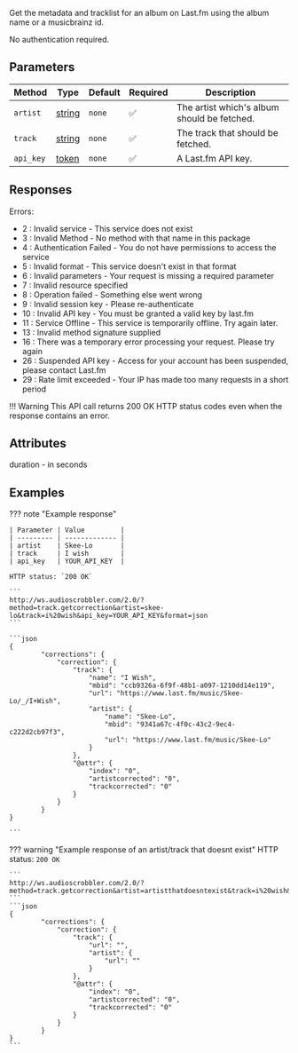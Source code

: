 Get the metadata and tracklist for an album on Last.fm using the album name or a musicbrainz id.

No authentication required.

## Parameters

| Method        | Type                                                                                              | Default | Required                      | Description                                                                                                           |
| ------------- | ------------------------------------------------------------------------------------------------- | ------- | ----------------------------- | --------------------------------------------------------------------------------------------------------------------- |
| `artist`      | [string](https://developer.mozilla.org/en-US/docs/Web/JavaScript/Reference/Global_Objects/String) | `none`  | :white_check_mark:          | The artist which's album should be fetched.                                                                           |
| `track`       | [string](https://developer.mozilla.org/en-US/docs/Web/JavaScript/Reference/Global_Objects/String) | `none`  | :white_check_mark:        | The track that should be fetched.                                                                                     |
| `api_key`     | [token](https://www.last.fm/api/account/create)                                                   | `none`  | :white_check_mark:            | A Last.fm API key.                                                                                                    |

## Responses

Errors:

- 2 : Invalid service - This service does not exist
- 3 : Invalid Method - No method with that name in this package
- 4 : Authentication Failed - You do not have permissions to access the service
- 5 : Invalid format - This service doesn't exist in that format
- 6 : Invalid parameters - Your request is missing a required parameter
- 7 : Invalid resource specified
- 8 : Operation failed - Something else went wrong
- 9 : Invalid session key - Please re-authenticate
- 10 : Invalid API key - You must be granted a valid key by last.fm
- 11 : Service Offline - This service is temporarily offline. Try again later.
- 13 : Invalid method signature supplied
- 16 : There was a temporary error processing your request. Please try again
- 26 : Suspended API key - Access for your account has been suspended, please contact Last.fm
- 29 : Rate limit exceeded - Your IP has made too many requests in a short period

!!! Warning
    This API call returns 200 OK HTTP status codes even when the response contains an error.
    
## Attributes

duration - in seconds

## Examples

??? note "Example response"

    | Parameter | Value         |
    | --------- | ------------- |
    | artist    | Skee-Lo       |
    | track     | I wish        |
    | api_key   | YOUR_API_KEY  |

    HTTP status: `200 OK`

    ```
    http://ws.audioscrobbler.com/2.0/?method=track.getcorrection&artist=skee-lo&track=i%20wish&api_key=YOUR_API_KEY&format=json
    ```

    ```json
    {
			"corrections": {
				"correction": {
					"track": {
						"name": "I Wish",
						"mbid": "ccb9326a-6f9f-48b1-a097-1210dd14e119",
						"url": "https://www.last.fm/music/Skee-Lo/_/I+Wish",
						"artist": {
							"name": "Skee-Lo",
							"mbid": "9341a67c-4f0c-43c2-9ec4-c222d2cb97f3",
							"url": "https://www.last.fm/music/Skee-Lo"
						}
					},
					"@attr": {
						"index": "0",
						"artistcorrected": "0",
						"trackcorrected": "0"
					}
				}
			}
    }

    ```

??? warning "Example response of an artist/track that doesnt exist"
    HTTP status: `200 OK`

    ```
    http://ws.audioscrobbler.com/2.0/?method=track.getcorrection&artist=artistthatdoesntexist&track=i%20wish&api_key=YOUR_API_KEY&format=json
    ```
    ```json
    {
			"corrections": {
				"correction": {
					"track": {
						"url": "",
						"artist": {
							"url": ""
						}
					},
					"@attr": {
						"index": "0",
						"artistcorrected": "0",
						"trackcorrected": "0"
					}
				}
			}
    }   
    ```
